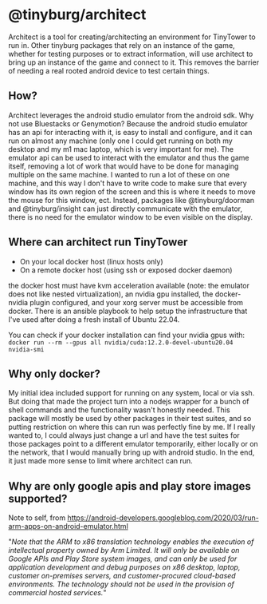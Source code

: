 # @tinyburg/architect

Architect is a tool for creating/architecting an environment for TinyTower to run in. Other tinyburg packages that rely on an instance of the game, whether for testing purposes or to extract information, will use architect to bring up an instance of the game and connect to it. This removes the barrier of needing a real rooted android device to test certain things.

## How?

Architect leverages the android studio emulator from the android sdk. Why not use Bluestacks or Genymotion? Because the android studio emulator has an api for interacting with it, is easy to install and configure, and it can run on almost any machine (only one I could get running on both my desktop and my m1 mac laptop, which is very important for me). The emulator api can be used to interact with the emulator and thus the game itself, removing a lot of work that would have to be done for managing multiple on the same machine. I wanted to run a lot of these on one machine, and this way I don't have to write code to make sure that every window has its own region of the screen and this is where it needs to move the mouse for this window, ect. Instead, packages like @tinyburg/doorman and @tinyburg/insight can just directly communicate with the emulator, there is no need for the emulator window to be even visible on the display.

## Where can architect run TinyTower

-   On your local docker host (linux hosts only)
-   On a remote docker host (using ssh or exposed docker daemon)

the docker host must have kvm acceleration available (note: the emulator does not like nested virtualization), an nvidia gpu installed, the docker-nvidia plugin configured, and your xorg server must be accessible from docker. There is an ansible playbook to help setup the infrastructure that I've used after doing a fresh install of Ubuntu 22.04.

You can check if your docker installation can find your nvidia gpus with:
`docker run --rm --gpus all nvidia/cuda:12.2.0-devel-ubuntu20.04 nvidia-smi`

## Why only docker?

My initial idea included support for running on any system, local or via ssh. But doing that made the project turn into a nodejs wrapper for a bunch of shell commands and the functionality wasn't honestly needed. This package will mostly be used by other packages in their test suites, and so putting restriction on where this can run was perfectly fine by me. If I really wanted to, I could always just change a url and have the test suites for those packages point to a different emulator temporarily, either locally or on the network, that I would manually bring up with android studio. In the end, it just made more sense to limit where architect can run.

## Why are only google apis and play store images supported?

Note to self, from https://android-developers.googleblog.com/2020/03/run-arm-apps-on-android-emulator.html

"_Note that the ARM to x86 translation technology enables the execution of intellectual property owned by Arm Limited. It will only be available on Google APIs and Play Store system images, and can only be used for application development and debug purposes on x86 desktop, laptop, customer on-premises servers, and customer-procured cloud-based environments. The technology should not be used in the provision of commercial hosted services._"

